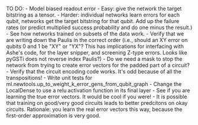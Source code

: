 TO DO:
    - Model biased readout error
        - Easy: give the network the target bitstring as a tensor.
        - Harder: individual networks learn errors for each qubit, networks get the target bitstring for that qubit. Add up the failure rates (or predict multiplied success probability and do one minus the result.)
    - See how networks trained on subsets of the data work.
    - Verify that we are writing down the Paulis in the correct order (i.e., should an XY error on qubits 0 and 1 be "XY" or "YX"? This has implications for interfacing with Ashe's code, for the layer snipper, and screening Z-type errors. Looks like pyGSTi does not reverse index Paulis?)
    - Do we need a mask to stop the network from trying to create error vectors for the padded part of a circuit?
    - Verify that the circuit encoding code works. It's odd because of all the transpositions!
    - Write unit tests for ml.newtools.up_to_weight_k_error_gens_from_qubit_graph
    - Change the LocalDense to use a relu activation function in its final layer
    - See if you are learning the true error vectors. It would be cool if you were!
    - It is possible that training on good/very good circuits leads to better predcitons on okay circuits. Rationale: you learn the real error vectors this way, because the first-order approximation is very good.